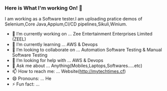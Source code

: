 ### Here is What I'm working On! 👋
[](images.png)




I am working as a Software tester.I am uploading pratice demos of Selenium,Core Java,Appium,CI/CD pipelines,Sikuli,Winium.

- 🔭 I’m currently working on ... Zee Entertainment Enterprises Limited (ZEEL)
- 🌱 I’m currently learning ... AWS & Devops
- 👯 I’m looking to collaborate on ... Automation Software Testing & Manual Software Testing
- 🤔 I’m looking for help with ... AWS & Devops
- 💬 Ask me about ... Anything(Mobiles,Laptops,Softwares.....etc)
- 📫 How to reach me: ... Website(http://mytechtimes.cf)
- 😄 Pronouns: ... He
- ⚡ Fun fact: ...  

